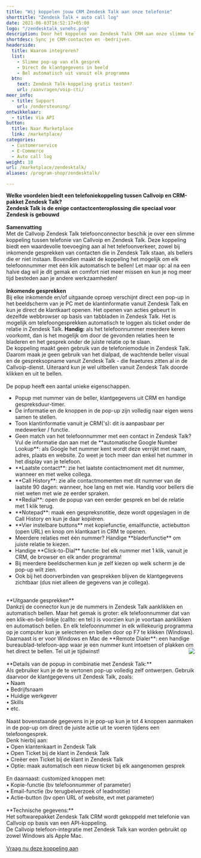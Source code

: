 ```yaml
---
title: "Wij koppelen jouw CRM Zendesk Talk aan onze telefonie"
shorttitle: "Zendesk Talk + auto call log"
date: 2021-06-03T16:52:17+05:00
logo: "/zendesktalk_svnehs.png"
description: Door het koppelen van Zendesk Talk CRM aan onze slimme telefonie werk je een stuk efficienter.
shortdesc: Sync je CRM-contacten en -bedrijven.
headerside:
  title: Waarom integreren?
  list:
    - Slimme pop-up van elk gesprek
    - Direct de klantgegevens in beeld
    - Bel automatisch uit vanuit elk programma
  btn:
    text: Zendesk Talk-koppeling gratis testen?
    url: /aanvragen/voip-cti/
meer_info:
  - title: Support
    url: /ondersteuning/
ontwikkelaar:
  - title: Via API
button:
  title: Naar Marketplace
  link: /marketplace/
categories:
  - Customerservice
  - E-Commerce
  - Auto call log
weight: 10
url: /marketplace/zendesktalk/
aliases: /program-shop/zendesktalk/

---
```


**Welke voordelen biedt een telefoniekoppeling tussen Callvoip en CRM-pakket Zendesk Talk?**<br>
**Zendesk Talk is de enige contactcenteroplossing die speciaal voor Zendesk is gebouwd**<br>
<br>
**Samenvatting**<br>
Met de Callvoip Zendesk Talk telefoonconnector beschik je over een slimme koppeling tussen telefonie van Callvoip en Zendesk Talk. Deze koppeling biedt een waardevolle toevoeging aan al het telefoonverkeer, zowel bij inkomende gesprekken van contacten die in Zendesk Talk staan, als bellers die er niet instaan. Bovendien maakt de koppeling het mogelijk om elk telefoonnummer met één klik automatisch te bellen! Let maar op: al na een halve dag wil je dit gemak en comfort niet meer missen en kun je nog meer tijd besteden aan je andere werkzaamheden!<br>
<br>
**Inkomende gesprekken**<br>
Bij elke inkomende en/of uitgaande oproep verschijnt direct een pop-up in het beeldscherm van je PC met de klantinformatie vanuit Zendesk Talk en kun je direct de klantkaart openen. Het openen van acties gebeurt in dezelfde webbrowser op basis van tabbladen in Zendesk Talk. Het is mogelijk om telefoongesprekken automatisch te loggen als ticket onder de relatie in Zendesk Talk. <b>Handig:</b> als het telefoonnummer meerdere keren voorkomt, dan is het mogelijk om door de gevonden relaties heen te bladeren en het gesprek onder de juiste relatie op te slaan. <br>
De koppeling maakt geen gebruik van de telefoniemodule in Zendesk Talk. Daarom maak je geen gebruik van het dialpad, de wachtende beller visual en de gespreksopname vanuit Zendesk Talk - die feaetures zitten al in de Callvoip-dienst. Uiteraard kun je wel uitbellen vanuit  Zendesk Talk doorde klikken en uit te bellen. <br>
<br>
De popup heeft een aantal unieke eigenschappen. <br>
<div class="usp-list">
<ul>
<li>Popup met nummer van de beller, klantgegevens uit CRM en handige gespreksduur-timer.</li>
<li>De informatie en de knoppen in de pop-up zijn volledig naar eigen wens samen te stellen.</li>
<li>Toon klantinformatie vanuit je CRM('s): dit is aanpasbaar per medewerker / functie. </li>
<li>Geen match van het telefoonnummer met een contact in Zendesk Talk? Vul de informatie dan aan met de **automatische Google Number Lookup**: als Google het nummer kent wordt deze verrijkt met naam, adres, plaats en website. Zo weet je toch meer dan enkel het nummer in het display van je telefoon.</li>
<li>**Laatste contact**: zie het laatste contactmoment met dit nummer, wanneer en met welke collega.</li>
<li>**Call History**: zie alle contactmomenten met dit nummer van de laatste 90 dagen: wanneer, hoe lang en met wie. Handig voor bellers die niet weten met wie ze eerder spraken.</li>
<li>**Redial**: open de popup van een eerder gesprek en bel de relatie met 1 klik terug.</li>
<li>**Notepad**: maak een gespreksnotitie, deze wordt opgeslagen in de Call History en kun je daar kopiëren.</li>
<li>**Vier instelbare buttons** met kopiefunctie, emailfunctie, actiebutton (open URL) en knop om klantkaart in CRM te openen.</li>
<li>Meerdere relaties met één nummer? Handige **bladerfunctie** om juiste relatie te kiezen. </li>
<li>Handige **Click-to-Dial** functie: bel elk nummer met 1 klik, vanuit je CRM, de browser en elk ander programma!</li>
<li>Bij meerdere beeldschermen kun je zelf kiezen op welk scherm je de pop-up wilt zien.</li>
<li>Ook bij het doorverbinden van gesprekken blijven de klantgegevens zichtbaar (dus niet alleen de gegevens van je collega).</li>
</ul>
</div>
<br>
**Uitgaande gesprekken**<br>
Dankzij de connector kun je de nummers in Zendesk Talk aanklikken en automatisch bellen. Maar het gemak is groter: elk telefoonnummer dat van een klik-en-bel-linkje (callto: en tel:) is voorzien kun je voortaan aanklikken en automatisch bellen. En elk telefoonnummer in elk willekeurig programma op je computer kun je selecteren en bellen door op F7 te klikken (Windows). <br>
Daarnaast is er voor Windows en Mac de **Remote Dialer**: een handige bureaublad-telefoon-app waar je een nummer kunt intoetsen of plakken om het direct te bellen. Tel uit je tijdwinst! <img src="https://res.cloudinary.com/callvoip/image/upload/v1652365416/Bubble_Infographic_120522MT_tsnzh7.jpg" style="float:right"><br>
<br>
**Details van de popup in combinatie met Zendesk Talk:**<br>
Als gebruiker kun je de te vertonen pop-up volledig zelf ontwerpen. Gebruik daarvoor de klantgegevens uit Zendesk Talk, zoals: <br>
• Naam<br>
• Bedrijfsnaam<br>
• Huidige werkgever<br>
• Skills<br>
• etc.<br>
<br>
Naast bovenstaande gegevens in je pop-up kun je tot 4 knoppen aanmaken in de pop-up om direct de juiste actie uit te voeren tijdens een telefoongesprek. <br>
Denk hierbij aan:<br>
• Open klantenkaart in Zendesk Talk<br>
• Open Ticket bij de klant in Zendesk Talk<br>
• Creëer een Ticket bij de klant in Zendesk Talk<br>
• Optie: maak automatisch een nieuw ticket bij elk aangenomen gesprek<br> 
<br>
En daarnaast: customized knoppen met: <br>
• Kopie-functie (bv telefoonnummer of parameter)<br>
• Email-functie (bv terugbelverzoek of leadnotitie)<br>
• Actie-button (bv open URL of website, evt met parameter) <br>
<br>
**Technische gegevens:**<br>
Het softwarepakket Zendesk Talk CRM wordt gekoppeld met telefonie van Callvoip op basis van een API-koppeling.<br>
De Callvoip telefoon-integratie met Zendesk Talk kan worden gebruikt op zowel Windows als Apple Mac.<br> 
<br><a href="/aanvragen/voip-cti/" class="button">Vraag nu deze koppeling aan</a>
